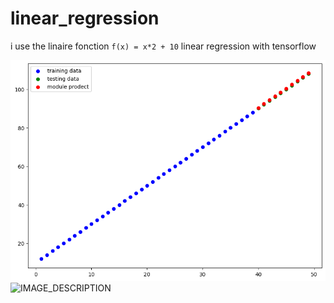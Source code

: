 # linear_regression
i use the linaire fonction ``f(x) = x*2 + 10`` linear regression with tensorflow

![Audi car](./Untitled.png)
![IMAGE_DESCRIPTION]([url_of_image](https://raw.githubusercontent.com/black-hole-wahbi/linear_regression/main/Untitled.png)https://raw.githubusercontent.com/black-hole-wahbi/linear_regression/main/Untitled.png)
